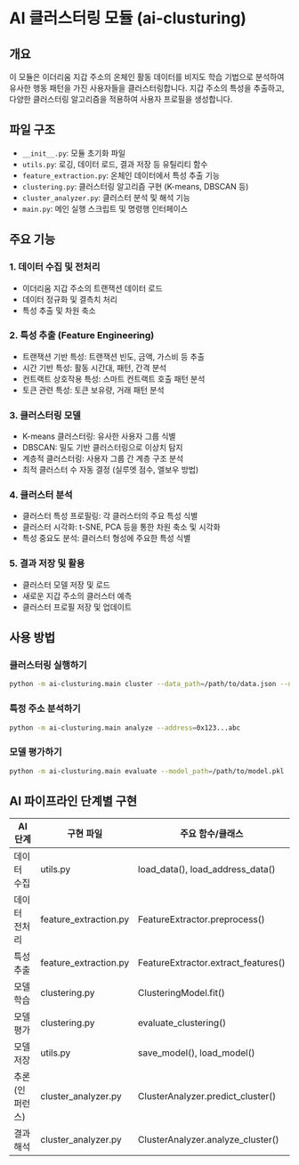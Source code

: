 # AI 클러스터링 모듈 (ai-clusturing)

## 개요
이 모듈은 이더리움 지갑 주소의 온체인 활동 데이터를 비지도 학습 기법으로 분석하여 유사한 행동 패턴을 가진 사용자들을 클러스터링합니다. 지갑 주소의 특성을 추출하고, 다양한 클러스터링 알고리즘을 적용하여 사용자 프로필을 생성합니다.

## 파일 구조
- `__init__.py`: 모듈 초기화 파일
- `utils.py`: 로깅, 데이터 로드, 결과 저장 등 유틸리티 함수
- `feature_extraction.py`: 온체인 데이터에서 특성 추출 기능
- `clustering.py`: 클러스터링 알고리즘 구현 (K-means, DBSCAN 등)
- `cluster_analyzer.py`: 클러스터 분석 및 해석 기능
- `main.py`: 메인 실행 스크립트 및 명령행 인터페이스

## 주요 기능

### 1. 데이터 수집 및 전처리
- 이더리움 지갑 주소의 트랜잭션 데이터 로드
- 데이터 정규화 및 결측치 처리
- 특성 추출 및 차원 축소

### 2. 특성 추출 (Feature Engineering)
- 트랜잭션 기반 특성: 트랜잭션 빈도, 금액, 가스비 등 추출
- 시간 기반 특성: 활동 시간대, 패턴, 간격 분석
- 컨트랙트 상호작용 특성: 스마트 컨트랙트 호출 패턴 분석
- 토큰 관련 특성: 토큰 보유량, 거래 패턴 분석

### 3. 클러스터링 모델
- K-means 클러스터링: 유사한 사용자 그룹 식별
- DBSCAN: 밀도 기반 클러스터링으로 이상치 탐지
- 계층적 클러스터링: 사용자 그룹 간 계층 구조 분석
- 최적 클러스터 수 자동 결정 (실루엣 점수, 엘보우 방법)

### 4. 클러스터 분석
- 클러스터 특성 프로필링: 각 클러스터의 주요 특성 식별
- 클러스터 시각화: t-SNE, PCA 등을 통한 차원 축소 및 시각화
- 특성 중요도 분석: 클러스터 형성에 주요한 특성 식별

### 5. 결과 저장 및 활용
- 클러스터 모델 저장 및 로드
- 새로운 지갑 주소의 클러스터 예측
- 클러스터 프로필 저장 및 업데이트

## 사용 방법

### 클러스터링 실행하기
```bash
python -m ai-clusturing.main cluster --data_path=/path/to/data.json --n_clusters=5
```

### 특정 주소 분석하기
```bash
python -m ai-clusturing.main analyze --address=0x123...abc
```

### 모델 평가하기
```bash
python -m ai-clusturing.main evaluate --model_path=/path/to/model.pkl
```

## AI 파이프라인 단계별 구현

| AI 단계 | 구현 파일 | 주요 함수/클래스 |
|---------|----------|-----------------|
| 데이터 수집 | utils.py | load_data(), load_address_data() |
| 데이터 전처리 | feature_extraction.py | FeatureExtractor.preprocess() |
| 특성 추출 | feature_extraction.py | FeatureExtractor.extract_features() |
| 모델 학습 | clustering.py | ClusteringModel.fit() |
| 모델 평가 | clustering.py | evaluate_clustering() |
| 모델 저장 | utils.py | save_model(), load_model() |
| 추론(인퍼런스) | cluster_analyzer.py | ClusterAnalyzer.predict_cluster() |
| 결과 해석 | cluster_analyzer.py | ClusterAnalyzer.analyze_cluster() | 